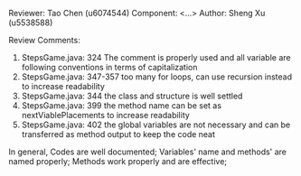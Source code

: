 Reviewer: Tao Chen (u6074544)
Component: <...>
Author: Sheng Xu (u5538588)

Review Comments:

1. StepsGame.java: 324 The comment is properly used and all variable are following conventions in terms of capitalization
2. StepsGame.java: 347-357 too many for loops, can use recursion instead to increase readability
3. StepsGame.java: 344 the class and structure is well settled
4. StepsGame.java: 399 the method name can be set as nextViablePlacements to increase readability
5. StepsGame.java: 402 the global variables are not necessary and can be transferred as method output to keep the code neat

In general,
Codes are well documented;
Variables' name and methods' are named properly;
Methods work properly and are effective;